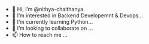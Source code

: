 - 👋 Hi, I’m @nithya-chaithanya
- 👀 I’m interested in Backend Developemnt & Devops...
- 🌱 I’m currently learning Python...
- 💞️ I’m looking to collaborate on ...
- 📫 How to reach me ...

<!---
nithya-chaithanya/nithya-chaithanya is a ✨ special ✨ repository because its `README.md` (this file) appears on your GitHub profile.
You can click the Preview link to take a look at your changes.
--->
